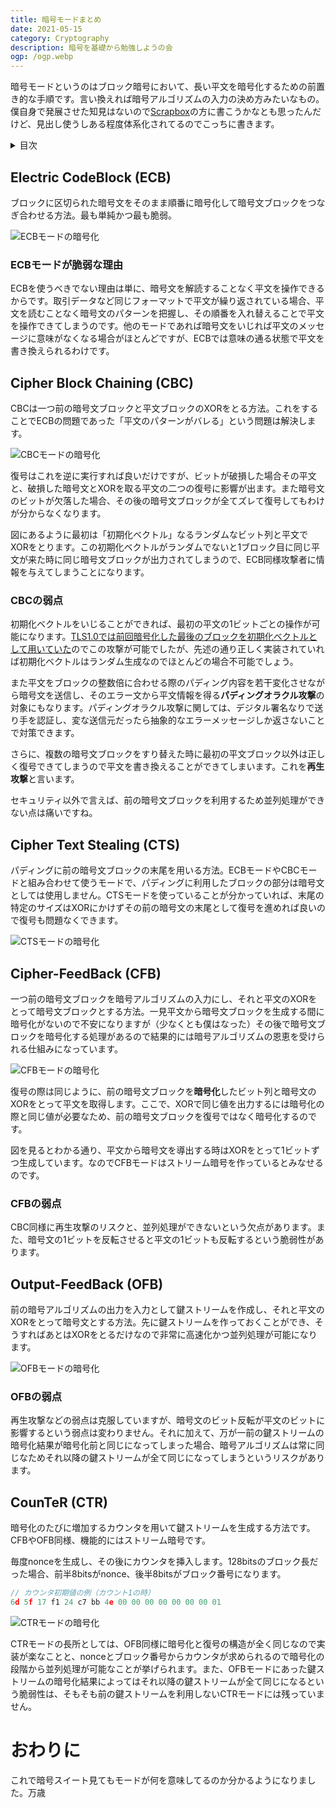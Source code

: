 ```yaml
---
title: 暗号モードまとめ
date: 2021-05-15
category: Cryptography
description: 暗号を基礎から勉強しようの会
ogp: /ogp.webp
---
```


暗号モードというのはブロック暗号において、長い平文を暗号化するための前置き的な手順です。言い換えれば暗号アルゴリズムの入力の決め方みたいなもの。
僕自身で発展させた知見はないので[Scrapbox](https://scrapbox.io/chicken/)の方に書こうかなとも思ったんだけど、見出し使うしある程度体系化されてるのでこっちに書きます。

<details>
  <summary>目次</summary>
  <ul>
    <li>ECBモード</li>
    <li>CBCモード</li>
    <li>CTSモード</li>
    <li>CFBモード</li>
    <li>OFBモード</li>
    <li>CTRモード</li>
  </ul>
</details>

## Electric CodeBlock (ECB)
ブロックに区切られた暗号文をそのまま順番に暗号化して暗号文ブロックをつなぎ合わせる方法。最も単純かつ最も脆弱。

![ECBモードの暗号化](/media/ecbenc.png)

### ECBモードが脆弱な理由
ECBを使うべきでない理由は単に、暗号文を解読することなく平文を操作できるからです。取引データなど同じフォーマットで平文が繰り返されている場合、平文を読むことなく暗号文のパターンを把握し、その順番を入れ替えることで平文を操作できてしまうのです。他のモードであれば暗号文をいじれば平文のメッセージに意味がなくなる場合がほとんどですが、ECBでは意味の通る状態で平文を書き換えられるわけです。

## Cipher Block Chaining (CBC)
CBCは一つ前の暗号文ブロックと平文ブロックのXORをとる方法。これをすることでECBの問題であった「平文のパターンがバレる」という問題は解決します。

![CBCモードの暗号化](/media/cbcenc.png)

復号はこれを逆に実行すれば良いだけですが、ビットが破損した場合その平文と、破損した暗号文とXORを取る平文の二つの復号に影響が出ます。また暗号文のビットが欠落した場合、その後の暗号文ブロックが全てズレて復号してもわけが分からなくなります。

図にあるように最初は「初期化ベクトル」なるランダムなビット列と平文でXORをとります。この初期化ベクトルがランダムでないと1ブロック目に同じ平文が来た時に同じ暗号文ブロックが出力されてしまうので、ECB同様攻撃者に情報を与えてしまうことになります。

### CBCの弱点
初期化ベクトルをいじることができれば、最初の平文の1ビットごとの操作が可能になります。[TLS1.0では前回暗号化した最後のブロックを初期化ベクトルとして用いていた](https://jvndb.jvn.jp/ja/contents/2011/JVNDB-2011-002305.html)のでこの攻撃が可能でしたが、先述の通り正しく実装されていれば初期化ベクトルはランダム生成なのでほとんどの場合不可能でしょう。

また平文をブロックの整数倍に合わせる際のパディング内容を若干変化させながら暗号文を送信し、そのエラー文から平文情報を得る**パディングオラクル攻撃**の対象にもなります。パディングオラクル攻撃に関しては、デジタル署名なりで送り手を認証し、変な送信元だったら抽象的なエラーメッセージしか返さないことで対策できます。

さらに、複数の暗号文ブロックをすり替えた時に最初の平文ブロック以外は正しく復号できてしまうので平文を書き換えることができてしまいます。これを**再生攻撃**と言います。

セキュリティ以外で言えば、前の暗号文ブロックを利用するため並列処理ができない点は痛いですね。

## Cipher Text Stealing (CTS)
パディングに前の暗号文ブロックの末尾を用いる方法。ECBモードやCBCモードと組み合わせて使うモードで、パディングに利用したブロックの部分は暗号文としては使用しません。CTSモードを使っていることが分かっていれば、末尾の特定のサイズはXORにかけずその前の暗号文の末尾として復号を進めれば良いので復号も問題なくできます。

![CTSモードの暗号化](/media/ctsenc.png)

## Cipher-FeedBack (CFB)
一つ前の暗号文ブロックを暗号アルゴリズムの入力にし、それと平文のXORをとって暗号文ブロックとする方法。一見平文から暗号文ブロックを生成する間に暗号化がないので不安になりますが（少なくとも僕はなった）その後で暗号文ブロックを暗号化する処理があるので結果的には暗号アルゴリズムの恩恵を受けられる仕組みになっています。

![CFBモードの暗号化](/media/cfbenc.png)

復号の際は同じように、前の暗号文ブロックを**暗号化**したビット列と暗号文のXORをとって平文を取得します。ここで、XORで同じ値を出力するには暗号化の際と同じ値が必要なため、前の暗号文ブロックを復号ではなく暗号化するのです。

図を見るとわかる通り、平文から暗号文を導出する時はXORをとって1ビットずつ生成しています。なのでCFBモードはストリーム暗号を作っているとみなせるのです。

### CFBの弱点
CBC同様に再生攻撃のリスクと、並列処理ができないという欠点があります。また、暗号文の1ビットを反転させると平文の1ビットも反転するという脆弱性があります。

## Output-FeedBack (OFB)
前の暗号アルゴリズムの出力を入力として鍵ストリームを作成し、それと平文のXORをとって暗号文とする方法。先に鍵ストリームを作っておくことができ、そうすればあとはXORをとるだけなので非常に高速化かつ並列処理が可能になります。

![OFBモードの暗号化](/media/ofbenc.png)

### OFBの弱点
再生攻撃などの弱点は克服していますが、暗号文のビット反転が平文のビットに影響するという弱点は変わりません。それに加えて、万が一前の鍵ストリームの暗号化結果が暗号化前と同じになってしまった場合、暗号アルゴリズムは常に同じなためそれ以降の鍵ストリームが全て同じになってしまうというリスクがあります。

## CounTeR (CTR)
暗号化のたびに増加するカウンタを用いて鍵ストリームを生成する方法です。CFBやOFB同様、機能的にはストリーム暗号です。

毎度nonceを生成し、その後にカウンタを挿入します。128bitsのブロック長だった場合、前半8bitsがnonce、後半8bitsがブロック番号になります。

```js
// カウンタ初期値の例（カウント1の時）
6d 5f 17 f1 24 c7 bb 4e 00 00 00 00 00 00 00 01
```

![CTRモードの暗号化](/media/ctrenc.png)

CTRモードの長所としては、OFB同様に暗号化と復号の構造が全く同じなので実装が楽なことと、nonceとブロック番号からカウンタが求められるので暗号化の段階から並列処理が可能なことが挙げられます。また、OFBモードにあった鍵ストリームの暗号化結果によってはそれ以降の鍵ストリームが全て同じになるという脆弱性は、そもそも前の鍵ストリームを利用しないCTRモードには残っていません。

# おわりに
これで暗号スイート見てもモードが何を意味してるのか分かるようになりました。万歳
